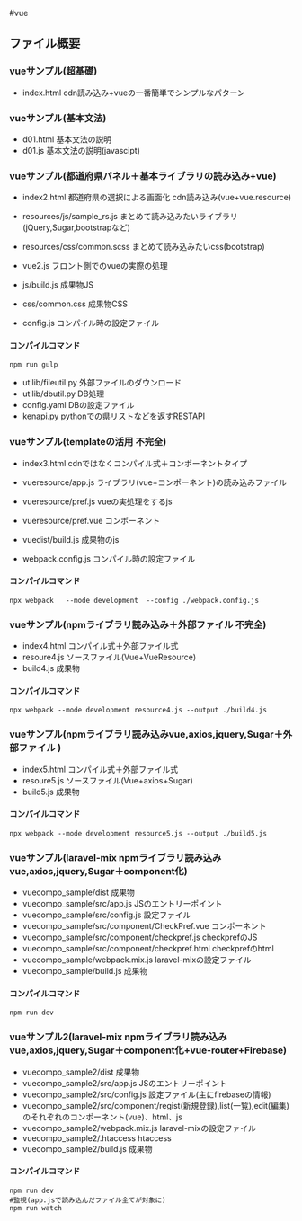 #vue

## ファイル概要

### vueサンプル(超基礎)
- index.html cdn読み込み+vueの一番簡単でシンプルなパターン

### vueサンプル(基本文法)
- d01.html 基本文法の説明
- d01.js   基本文法の説明(javascipt)

### vueサンプル(都道府県パネル＋基本ライブラリの読み込み+vue)
- index2.html 都道府県の選択による画面化 cdn読み込み(vue+vue.resource)

- resources/js/sample_rs.js まとめて読み込みたいライブラリ(jQuery,Sugar,bootstrapなど)
- resources/css/common.scss まとめて読み込みたいcss(bootstrap)
- vue2.js フロント側でのvueの実際の処理

- js/build.js 成果物JS
- css/common.css 成果物CSS
- config.js コンパイル時の設定ファイル

#### コンパイルコマンド
```
npm run gulp
```

- utilib/fileutil.py 外部ファイルのダウンロード
- utilib/dbutil.py  DB処理
- config.yaml DBの設定ファイル
- kenapi.py pythonでの県リストなどを返すRESTAPI

### vueサンプル(templateの活用 不完全)
- index3.html cdnではなくコンパイル式＋コンポーネントタイプ

- vueresource/app.js   ライブラリ(vue+コンポーネント)の読み込みファイル
- vueresource/pref.js  vueの実処理をするjs
- vueresource/pref.vue コンポーネント
- vuedist/build.js 成果物のjs
- webpack.config.js コンパイル時の設定ファイル

#### コンパイルコマンド
```
npx webpack   --mode development  --config ./webpack.config.js
```

### vueサンプル(npmライブラリ読み込み＋外部ファイル 不完全)
- index4.html コンパイル式＋外部ファイル式
- resoure4.js ソースファイル(Vue+VueResource)
- build4.js 成果物

#### コンパイルコマンド
```
npx webpack --mode development resource4.js --output ./build4.js
```

### vueサンプル(npmライブラリ読み込みvue,axios,jquery,Sugar＋外部ファイル )
- index5.html コンパイル式＋外部ファイル式
- resoure5.js ソースファイル(Vue+axios+Sugar)
- build5.js 成果物

#### コンパイルコマンド
```
npx webpack --mode development resource5.js --output ./build5.js
```

### vueサンプル(laravel-mix npmライブラリ読み込みvue,axios,jquery,Sugar＋component化)
- vuecompo_sample/dist 成果物
- vuecompo_sample/src/app.js JSのエントリーポイント
- vuecompo_sample/src/config.js 設定ファイル
- vuecompo_sample/src/component/CheckPref.vue コンポーネント
- vuecompo_sample/src/component/checkpref.js checkprefのJS
- vuecompo_sample/src/component/checkpref.html checkprefのhtml
- vuecompo_sample/webpack.mix.js laravel-mixの設定ファイル
- vuecompo_sample/build.js 成果物

#### コンパイルコマンド
```
npm run dev
```

### vueサンプル2(laravel-mix npmライブラリ読み込みvue,axios,jquery,Sugar＋component化+vue-router+Firebase)
- vuecompo_sample2/dist 成果物
- vuecompo_sample2/src/app.js JSのエントリーポイント
- vuecompo_sample2/src/config.js 設定ファイル(主にfirebaseの情報)
- vuecompo_sample2/src/component/regist(新規登録),list(一覧),edit(編集)のそれぞれのコンポーネント(vue)、html、js
- vuecompo_sample2/webpack.mix.js laravel-mixの設定ファイル
- vuecompo_sample2/.htaccess htaccess
- vuecompo_sample2/build.js 成果物

#### コンパイルコマンド
```
npm run dev
#監視(app.jsで読み込んだファイル全てが対象に)
npm run watch

```
